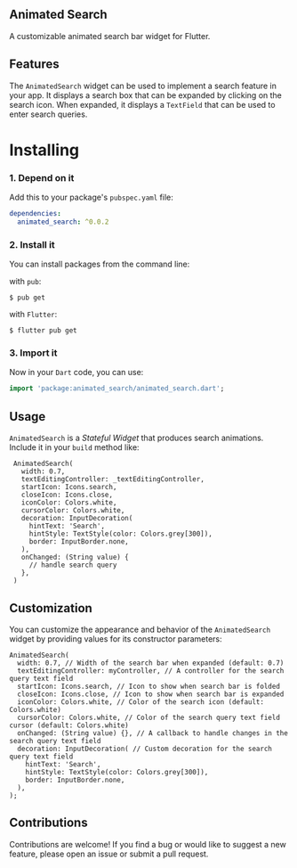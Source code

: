 <!--
This README describes the package. If you publish this package to pub.dev,
this README's contents appear on the landing page for your package.

For information about how to write a good package README, see the guide for
[writing package pages](https://dart.dev/guides/libraries/writing-package-pages).

For general information about developing packages, see the Dart guide for
[creating packages](https://dart.dev/guides/libraries/create-library-packages)
and the Flutter guide for
[developing packages and plugins](https://flutter.dev/developing-packages).
-->

## Animated Search

A customizable animated search bar widget for Flutter.


## Features

The `AnimatedSearch` widget can be used to implement a search feature in your app.
It displays a search box that can be expanded by clicking on the search icon.
When expanded, it displays a `TextField` that can be used to enter search queries.

# Installing

### 1. Depend on it

Add this to your package's `pubspec.yaml` file:

```yaml
dependencies:
  animated_search: ^0.0.2
```

### 2. Install it

You can install packages from the command line:

with `pub`:

```
$ pub get
```

with `Flutter`:

```
$ flutter pub get
```

### 3. Import it

Now in your `Dart` code, you can use:

```dart
import 'package:animated_search/animated_search.dart';
```

## Usage

`AnimatedSearch` is a _Stateful Widget_ that produces search animations.
Include it in your `build` method like:

```
 AnimatedSearch(
   width: 0.7,
   textEditingController: _textEditingController,
   startIcon: Icons.search,
   closeIcon: Icons.close,
   iconColor: Colors.white,
   cursorColor: Colors.white,
   decoration: InputDecoration(
     hintText: 'Search',
     hintStyle: TextStyle(color: Colors.grey[300]),
     border: InputBorder.none,
   ),
   onChanged: (String value) {
     // handle search query
   },
 )
```
## Customization
You can customize the appearance and behavior of the `AnimatedSearch` widget by providing values for its constructor parameters:

```
AnimatedSearch(
  width: 0.7, // Width of the search bar when expanded (default: 0.7)
  textEditingController: myController, // A controller for the search query text field
  startIcon: Icons.search, // Icon to show when search bar is folded
  closeIcon: Icons.close, // Icon to show when search bar is expanded
  iconColor: Colors.white, // Color of the search icon (default: Colors.white)
  cursorColor: Colors.white, // Color of the search query text field cursor (default: Colors.white)
  onChanged: (String value) {}, // A callback to handle changes in the search query text field
  decoration: InputDecoration( // Custom decoration for the search query text field
    hintText: 'Search',
    hintStyle: TextStyle(color: Colors.grey[300]),
    border: InputBorder.none,
  ),
);

```


## Contributions

Contributions are welcome! If you find a bug or would like to suggest a new feature, please open an issue or submit a pull request.
